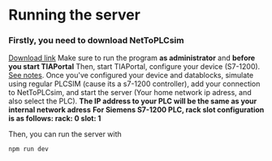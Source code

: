 # Running the server
### Firstly, you need to download NetToPLCsim 
[Download link](https://nettoplcsim.sourceforge.net/)
Make sure to run the program **as administrator** and **before you start TIAPortal**
Then, start TIAPortal, configure your device (S7-1200).
[See notes](https://snap7.sourceforge.net/snap7_client.html#1200_1500).
Once you've configured your device and datablocks, simulate using regular PLCSIM (cause its a s7-1200 controller),
add your connection to NetToPLCsim, and start the server (Your home network ip adress, and also select the PLC).
**The IP address to your PLC will be the same as your internal network adress**
**For Siemens S7-1200 PLC, rack slot configuration is as follows:
rack: 0
slot: 1**

Then, you can run the server with

    npm run dev
    

